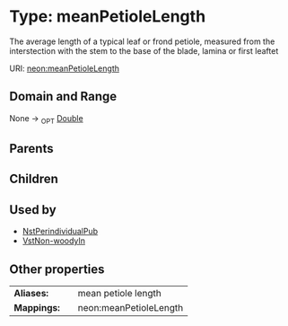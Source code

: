 
# Type: meanPetioleLength


The average length of a typical leaf or frond petiole, measured from the interstection with the stem to the base of the blade, lamina or first leaftet

URI: [neon:meanPetioleLength](https://data.neonscience.org/meanPetioleLength)


## Domain and Range

None ->  <sub>OPT</sub> [Double](types/Double.md)

## Parents


## Children


## Used by

 * [NstPerindividualPub](NstPerindividualPub.md)
 * [VstNon-woodyIn](VstNon-woodyIn.md)

## Other properties

|  |  |  |
| --- | --- | --- |
| **Aliases:** | | mean petiole length |
| **Mappings:** | | neon:meanPetioleLength |

